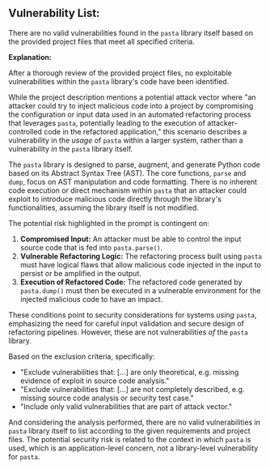 ## Vulnerability List:

There are no valid vulnerabilities found in the `pasta` library itself based on the provided project files that meet all specified criteria.

**Explanation:**

After a thorough review of the provided project files, no exploitable vulnerabilities within the `pasta` library's code have been identified.

While the project description mentions a potential attack vector where "an attacker could try to inject malicious code into a project by compromising the configuration or input data used in an automated refactoring process that leverages `pasta`, potentially leading to the execution of attacker-controlled code in the refactored application," this scenario describes a vulnerability in the *usage* of `pasta` within a larger system, rather than a vulnerability *in* the `pasta` library itself.

The `pasta` library is designed to parse, augment, and generate Python code based on its Abstract Syntax Tree (AST). The core functions, `parse` and `dump`, focus on AST manipulation and code formatting. There is no inherent code execution or direct mechanism within `pasta` that an attacker could exploit to introduce malicious code directly through the library's functionalities, assuming the library itself is not modified.

The potential risk highlighted in the prompt is contingent on:

1.  **Compromised Input:** An attacker must be able to control the input source code that is fed into `pasta.parse()`.
2.  **Vulnerable Refactoring Logic:** The refactoring process built using `pasta` must have logical flaws that allow malicious code injected in the input to persist or be amplified in the output.
3.  **Execution of Refactored Code:** The refactored code generated by `pasta.dump()` must then be executed in a vulnerable environment for the injected malicious code to have an impact.

These conditions point to security considerations for systems *using* `pasta`, emphasizing the need for careful input validation and secure design of refactoring pipelines. However, these are not vulnerabilities *of* the `pasta` library.

Based on the exclusion criteria, specifically:

*   "Exclude vulnerabilities that: [...] are only theoretical, e.g. missing evidence of exploit in source code analysis."
*   "Exclude vulnerabilities that: [...] are not completely described, e.g. missing source code analysis or security test case."
*   "Include only valid vulnerabilities that are part of attack vector."

And considering the analysis performed, there are no valid vulnerabilities in `pasta` library itself to list according to the given requirements and project files. The potential security risk is related to the context in which `pasta` is used, which is an application-level concern, not a library-level vulnerability for `pasta`.